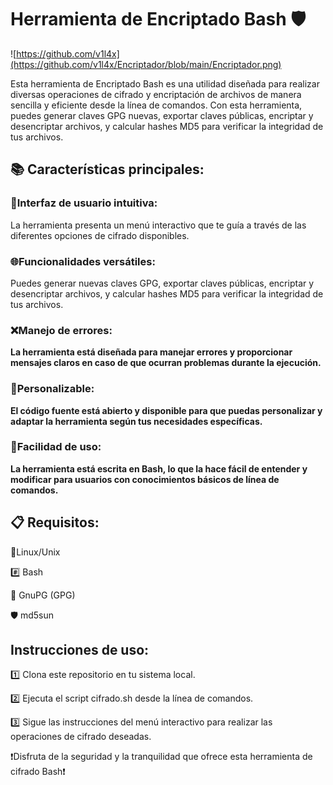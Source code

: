 # Herramienta de Encriptado Bash 🛡️

![https://github.com/v1l4x](https://github.com/v1l4x/Encriptador/blob/main/Encriptador.png)


Esta herramienta de Encriptado Bash es una utilidad diseñada para realizar diversas operaciones de cifrado y encriptación de archivos de manera sencilla y eficiente desde la línea de comandos. Con esta herramienta, puedes generar claves GPG nuevas, exportar claves públicas, encriptar y desencriptar archivos, y calcular hashes MD5 para verificar la integridad de tus archivos.

## 📚 Características principales:

### 🚦**Interfaz de usuario intuitiva:**
La herramienta presenta un menú interactivo que te guía a través de las diferentes opciones de cifrado disponibles.


### 🌐**Funcionalidades versátiles:**
Puedes generar nuevas claves GPG, exportar claves públicas, encriptar y desencriptar archivos, y calcular hashes MD5 para verificar la integridad de tus archivos.


### ❌**Manejo de errores:** 
**La herramienta está diseñada para manejar errores y proporcionar mensajes claros en caso de que ocurran problemas durante la ejecución.**


### 🔄**Personalizable:**
**El código fuente está abierto y disponible para que puedas personalizar y adaptar la herramienta según tus necesidades específicas.**


### 🎯**Facilidad de uso:**
**La herramienta está escrita en Bash, lo que la hace fácil de entender y modificar para usuarios con conocimientos básicos de línea de comandos.**


## 📋 Requisitos:

🐧Linux/Unix

#️⃣ Bash 

💾 GnuPG (GPG)

🛡️ md5sun

## Instrucciones de uso:

1️⃣ Clona este repositorio en tu sistema local.

2️⃣ Ejecuta el script cifrado.sh desde la línea de comandos.

3️⃣ Sigue las instrucciones del menú interactivo para realizar las operaciones de cifrado deseadas.

❗️Disfruta de la seguridad y la tranquilidad que ofrece esta herramienta de cifrado Bash❗️
